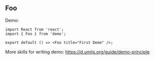 
## Foo

Demo:

```tsx
import React from 'react';
import { Foo } from 'demo';

export default () => <Foo title="First Demo" />;
```

More skills for writing demo: https://d.umijs.org/guide/demo-principle
